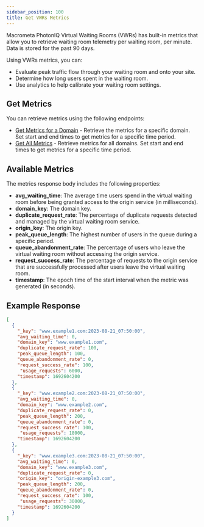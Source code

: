 ```yaml
---
sidebar_position: 100
title: Get VWRs Metrics
---
```


Macrometa PhotonIQ Virtual Waiting Rooms (VWRs) has built-in metrics that allow you to retrieve waiting room telemetry per waiting room, per minute. Data is stored for the past 90 days.

Using VWRs metrics, you can:

- Evaluate peak traffic flow through your waiting room and onto your site.
- Determine how long users spent in the waiting room.
- Use analytics to help calibrate your waiting room settings.

## Get Metrics

You can retrieve metrics using the following endpoints:

- [Get Metrics for a Domain](https://www.macrometa.com/docs/apiVwrs#/operations/getMetrics) - Retrieve the metrics for a specific domain. Set start and end times to get metrics for a specific time period.
- [Get All Metrics](https://www.macrometa.com/docs/apiVwrs#/operations/filterMetricsByDate) - Retrieve metrics for all domains. Set start and end times to get metrics for a specific time period.

## Available Metrics

The metrics response body includes the following properties:

- **avg_waiting_time**: The average time users spend in the virtual waiting room before being granted access to the origin service (in milliseconds).
- **domain_key**: The domain key.
- **duplicate_request_rate**: The percentage of duplicate requests detected and managed by the virtual waiting room service.
- **origin_key**: The origin key.
- **peak_queue_length**: The highest number of users in the queue during a specific period.
- **queue_abandonment_rate**: The percentage of users who leave the virtual waiting room without accessing the origin service.
- **request_success_rate**: The percentage of requests to the origin service that are successfully processed after users leave the virtual waiting room.
- **timestamp**: The epoch time of the start interval when the metric was generated (in seconds).

## Example Response

```json
[
  {
    "_key": "www.example1.com:2023-08-21_07:50:00",
    "avg_waiting_time": 0,
    "domain_key": "www.example1.com",
    "duplicate_request_rate": 100,
    "peak_queue_length": 100,
    "queue_abandonment_rate": 0,
    "request_success_rate": 100,
     "usage_requests": 6000,
    "timestamp": 1692604200
  },
  {
    "_key": "www.example2.com:2023-08-21_07:50:00",
    "avg_waiting_time": 0,
    "domain_key": "www.example2.com",
    "duplicate_request_rate": 0,
    "peak_queue_length": 200,
    "queue_abandonment_rate": 0,
    "request_success_rate": 100,
     "usage_requests": 18000,
    "timestamp": 1692604200
  },
  {
    "_key": "www.example3.com:2023-08-21_07:50:00",
    "avg_waiting_time": 0,
    "domain_key": "www.example3.com",
    "duplicate_request_rate": 0,
    "origin_key": "origin-example3.com",
    "peak_queue_length": 200,
    "queue_abandonment_rate": 0,
    "request_success_rate": 100,
     "usage_requests": 30000,
    "timestamp": 1692604200
  }
]
```
